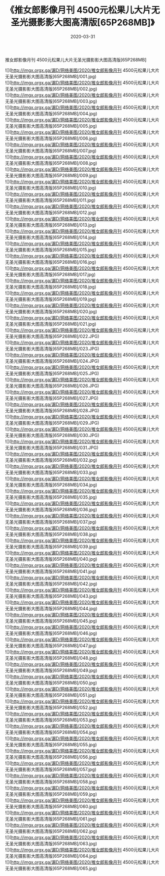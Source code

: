 ﻿---
layout: post
title:  《推女郎影像月刊 4500元松果儿大片无圣光摄影影大图高清版[65P268MB]》
date:   2020-03-31
img: http://imgx.orgx.ga/漏D/网络美图/2020/推女郎影像月刊 4500元松果儿大片无圣光摄影影大图高清版[65P268MB]/000.jpg
categories: [美女, 清纯, 唯美]
---

推女郎影像月刊 4500元松果儿大片无圣光摄影影大图高清版[65P268MB]

  ![](http://imgx.orgx.ga/漏D/网络美图/2020/推女郎影像月刊 4500元松果儿大片无圣光摄影影大图高清版[65P268MB]/001.jpg) <br> ![](http://imgx.orgx.ga/漏D/网络美图/2020/推女郎影像月刊 4500元松果儿大片无圣光摄影影大图高清版[65P268MB]/002.jpg) <br> ![](http://imgx.orgx.ga/漏D/网络美图/2020/推女郎影像月刊 4500元松果儿大片无圣光摄影影大图高清版[65P268MB]/003.jpg) <br> ![](http://imgx.orgx.ga/漏D/网络美图/2020/推女郎影像月刊 4500元松果儿大片无圣光摄影影大图高清版[65P268MB]/004.jpg) <br> ![](http://imgx.orgx.ga/漏D/网络美图/2020/推女郎影像月刊 4500元松果儿大片无圣光摄影影大图高清版[65P268MB]/005.jpg) <br> ![](http://imgx.orgx.ga/漏D/网络美图/2020/推女郎影像月刊 4500元松果儿大片无圣光摄影影大图高清版[65P268MB]/006.jpg) <br> ![](http://imgx.orgx.ga/漏D/网络美图/2020/推女郎影像月刊 4500元松果儿大片无圣光摄影影大图高清版[65P268MB]/007.jpg) <br> ![](http://imgx.orgx.ga/漏D/网络美图/2020/推女郎影像月刊 4500元松果儿大片无圣光摄影影大图高清版[65P268MB]/008.jpg) <br> ![](http://imgx.orgx.ga/漏D/网络美图/2020/推女郎影像月刊 4500元松果儿大片无圣光摄影影大图高清版[65P268MB]/009.jpg) <br> ![](http://imgx.orgx.ga/漏D/网络美图/2020/推女郎影像月刊 4500元松果儿大片无圣光摄影影大图高清版[65P268MB]/010.jpg) <br> ![](http://imgx.orgx.ga/漏D/网络美图/2020/推女郎影像月刊 4500元松果儿大片无圣光摄影影大图高清版[65P268MB]/011.jpg) <br> ![](http://imgx.orgx.ga/漏D/网络美图/2020/推女郎影像月刊 4500元松果儿大片无圣光摄影影大图高清版[65P268MB]/012.jpg) <br> ![](http://imgx.orgx.ga/漏D/网络美图/2020/推女郎影像月刊 4500元松果儿大片无圣光摄影影大图高清版[65P268MB]/013.jpg) <br> ![](http://imgx.orgx.ga/漏D/网络美图/2020/推女郎影像月刊 4500元松果儿大片无圣光摄影影大图高清版[65P268MB]/014.jpg) <br> ![](http://imgx.orgx.ga/漏D/网络美图/2020/推女郎影像月刊 4500元松果儿大片无圣光摄影影大图高清版[65P268MB]/015.jpg) <br> ![](http://imgx.orgx.ga/漏D/网络美图/2020/推女郎影像月刊 4500元松果儿大片无圣光摄影影大图高清版[65P268MB]/016.jpg) <br> ![](http://imgx.orgx.ga/漏D/网络美图/2020/推女郎影像月刊 4500元松果儿大片无圣光摄影影大图高清版[65P268MB]/017.jpg) <br> ![](http://imgx.orgx.ga/漏D/网络美图/2020/推女郎影像月刊 4500元松果儿大片无圣光摄影影大图高清版[65P268MB]/018.jpg) <br> ![](http://imgx.orgx.ga/漏D/网络美图/2020/推女郎影像月刊 4500元松果儿大片无圣光摄影影大图高清版[65P268MB]/019.jpg) <br> ![](http://imgx.orgx.ga/漏D/网络美图/2020/推女郎影像月刊 4500元松果儿大片无圣光摄影影大图高清版[65P268MB]/020.jpg) <br> ![](http://imgx.orgx.ga/漏D/网络美图/2020/推女郎影像月刊 4500元松果儿大片无圣光摄影影大图高清版[65P268MB]/021.jpg) <br> ![](http://imgx.orgx.ga/漏D/网络美图/2020/推女郎影像月刊 4500元松果儿大片无圣光摄影影大图高清版[65P268MB]/022.JPG) <br> ![](http://imgx.orgx.ga/漏D/网络美图/2020/推女郎影像月刊 4500元松果儿大片无圣光摄影影大图高清版[65P268MB]/023.JPG) <br> ![](http://imgx.orgx.ga/漏D/网络美图/2020/推女郎影像月刊 4500元松果儿大片无圣光摄影影大图高清版[65P268MB]/024.JPG) <br> ![](http://imgx.orgx.ga/漏D/网络美图/2020/推女郎影像月刊 4500元松果儿大片无圣光摄影影大图高清版[65P268MB]/025.JPG) <br> ![](http://imgx.orgx.ga/漏D/网络美图/2020/推女郎影像月刊 4500元松果儿大片无圣光摄影影大图高清版[65P268MB]/026.JPG) <br> ![](http://imgx.orgx.ga/漏D/网络美图/2020/推女郎影像月刊 4500元松果儿大片无圣光摄影影大图高清版[65P268MB]/027.JPG) <br> ![](http://imgx.orgx.ga/漏D/网络美图/2020/推女郎影像月刊 4500元松果儿大片无圣光摄影影大图高清版[65P268MB]/028.JPG) <br> ![](http://imgx.orgx.ga/漏D/网络美图/2020/推女郎影像月刊 4500元松果儿大片无圣光摄影影大图高清版[65P268MB]/029.JPG) <br> ![](http://imgx.orgx.ga/漏D/网络美图/2020/推女郎影像月刊 4500元松果儿大片无圣光摄影影大图高清版[65P268MB]/030.JPG) <br> ![](http://imgx.orgx.ga/漏D/网络美图/2020/推女郎影像月刊 4500元松果儿大片无圣光摄影影大图高清版[65P268MB]/031.JPG) <br> ![](http://imgx.orgx.ga/漏D/网络美图/2020/推女郎影像月刊 4500元松果儿大片无圣光摄影影大图高清版[65P268MB]/032.jpg) <br> ![](http://imgx.orgx.ga/漏D/网络美图/2020/推女郎影像月刊 4500元松果儿大片无圣光摄影影大图高清版[65P268MB]/033.jpg) <br> ![](http://imgx.orgx.ga/漏D/网络美图/2020/推女郎影像月刊 4500元松果儿大片无圣光摄影影大图高清版[65P268MB]/034.jpg) <br> ![](http://imgx.orgx.ga/漏D/网络美图/2020/推女郎影像月刊 4500元松果儿大片无圣光摄影影大图高清版[65P268MB]/035.jpg) <br> ![](http://imgx.orgx.ga/漏D/网络美图/2020/推女郎影像月刊 4500元松果儿大片无圣光摄影影大图高清版[65P268MB]/036.jpg) <br> ![](http://imgx.orgx.ga/漏D/网络美图/2020/推女郎影像月刊 4500元松果儿大片无圣光摄影影大图高清版[65P268MB]/037.jpg) <br> ![](http://imgx.orgx.ga/漏D/网络美图/2020/推女郎影像月刊 4500元松果儿大片无圣光摄影影大图高清版[65P268MB]/038.jpg) <br> ![](http://imgx.orgx.ga/漏D/网络美图/2020/推女郎影像月刊 4500元松果儿大片无圣光摄影影大图高清版[65P268MB]/039.jpg) <br> ![](http://imgx.orgx.ga/漏D/网络美图/2020/推女郎影像月刊 4500元松果儿大片无圣光摄影影大图高清版[65P268MB]/040.jpg) <br> ![](http://imgx.orgx.ga/漏D/网络美图/2020/推女郎影像月刊 4500元松果儿大片无圣光摄影影大图高清版[65P268MB]/041.jpg) <br> ![](http://imgx.orgx.ga/漏D/网络美图/2020/推女郎影像月刊 4500元松果儿大片无圣光摄影影大图高清版[65P268MB]/042.jpg) <br> ![](http://imgx.orgx.ga/漏D/网络美图/2020/推女郎影像月刊 4500元松果儿大片无圣光摄影影大图高清版[65P268MB]/043.jpg) <br> ![](http://imgx.orgx.ga/漏D/网络美图/2020/推女郎影像月刊 4500元松果儿大片无圣光摄影影大图高清版[65P268MB]/044.jpg) <br> ![](http://imgx.orgx.ga/漏D/网络美图/2020/推女郎影像月刊 4500元松果儿大片无圣光摄影影大图高清版[65P268MB]/045.jpg) <br> ![](http://imgx.orgx.ga/漏D/网络美图/2020/推女郎影像月刊 4500元松果儿大片无圣光摄影影大图高清版[65P268MB]/046.jpg) <br> ![](http://imgx.orgx.ga/漏D/网络美图/2020/推女郎影像月刊 4500元松果儿大片无圣光摄影影大图高清版[65P268MB]/047.jpg) <br> ![](http://imgx.orgx.ga/漏D/网络美图/2020/推女郎影像月刊 4500元松果儿大片无圣光摄影影大图高清版[65P268MB]/048.jpg) <br> ![](http://imgx.orgx.ga/漏D/网络美图/2020/推女郎影像月刊 4500元松果儿大片无圣光摄影影大图高清版[65P268MB]/049.jpg) <br> ![](http://imgx.orgx.ga/漏D/网络美图/2020/推女郎影像月刊 4500元松果儿大片无圣光摄影影大图高清版[65P268MB]/050.jpg) <br> ![](http://imgx.orgx.ga/漏D/网络美图/2020/推女郎影像月刊 4500元松果儿大片无圣光摄影影大图高清版[65P268MB]/051.jpg) <br> ![](http://imgx.orgx.ga/漏D/网络美图/2020/推女郎影像月刊 4500元松果儿大片无圣光摄影影大图高清版[65P268MB]/052.jpg) <br> ![](http://imgx.orgx.ga/漏D/网络美图/2020/推女郎影像月刊 4500元松果儿大片无圣光摄影影大图高清版[65P268MB]/053.jpg) <br> ![](http://imgx.orgx.ga/漏D/网络美图/2020/推女郎影像月刊 4500元松果儿大片无圣光摄影影大图高清版[65P268MB]/054.jpg) <br> ![](http://imgx.orgx.ga/漏D/网络美图/2020/推女郎影像月刊 4500元松果儿大片无圣光摄影影大图高清版[65P268MB]/055.jpg) <br> ![](http://imgx.orgx.ga/漏D/网络美图/2020/推女郎影像月刊 4500元松果儿大片无圣光摄影影大图高清版[65P268MB]/056.jpg) <br> ![](http://imgx.orgx.ga/漏D/网络美图/2020/推女郎影像月刊 4500元松果儿大片无圣光摄影影大图高清版[65P268MB]/057.jpg) <br> ![](http://imgx.orgx.ga/漏D/网络美图/2020/推女郎影像月刊 4500元松果儿大片无圣光摄影影大图高清版[65P268MB]/058.jpg) <br> ![](http://imgx.orgx.ga/漏D/网络美图/2020/推女郎影像月刊 4500元松果儿大片无圣光摄影影大图高清版[65P268MB]/059.jpg) <br> ![](http://imgx.orgx.ga/漏D/网络美图/2020/推女郎影像月刊 4500元松果儿大片无圣光摄影影大图高清版[65P268MB]/060.jpg) <br> ![](http://imgx.orgx.ga/漏D/网络美图/2020/推女郎影像月刊 4500元松果儿大片无圣光摄影影大图高清版[65P268MB]/061.jpg) <br> ![](http://imgx.orgx.ga/漏D/网络美图/2020/推女郎影像月刊 4500元松果儿大片无圣光摄影影大图高清版[65P268MB]/062.jpg) <br> ![](http://imgx.orgx.ga/漏D/网络美图/2020/推女郎影像月刊 4500元松果儿大片无圣光摄影影大图高清版[65P268MB]/063.jpg) <br> ![](http://imgx.orgx.ga/漏D/网络美图/2020/推女郎影像月刊 4500元松果儿大片无圣光摄影影大图高清版[65P268MB]/064.jpg) <br> ![](http://imgx.orgx.ga/漏D/网络美图/2020/推女郎影像月刊 4500元松果儿大片无圣光摄影影大图高清版[65P268MB]/065.jpg) <br>